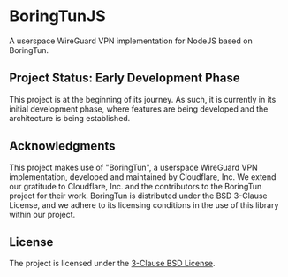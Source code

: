# BoringTunJS

A userspace WireGuard VPN implementation for NodeJS based on BoringTun.

## Project Status: Early Development Phase

This project is at the beginning of its journey. As such, it is currently in its initial development phase, where features are being developed and the architecture is being established.


## Acknowledgments

This project makes use of "BoringTun", a userspace WireGuard VPN implementation, developed and maintained by Cloudflare, Inc. We extend our gratitude to Cloudflare, Inc. and the contributors to the BoringTun project for their work. BoringTun is distributed under the BSD 3-Clause License, and we adhere to its licensing conditions in the use of this library within our project.

## License

The project is licensed under the [3-Clause BSD License](https://opensource.org/licenses/BSD-3-Clause).
